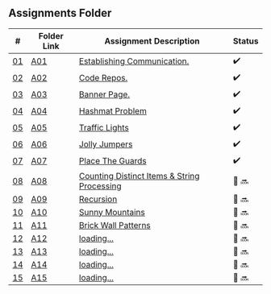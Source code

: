 ## Assignments Folder

|                                                  #                                                   | Folder Link                                                                                           | Assignment Description                                                                                                        | Status |
| :--------------------------------------------------------------------------------------------------: | ----------------------------------------------------------------------------------------------------- | ----------------------------------------------------------------------------------------------------------------------------- | ------ |
| [01](https://docs.google.com/spreadsheets/d/1jAkhTTA8b8BxF5ckkyct44jOz8PNmREB9QxGERVDSeY/edit#gid=0) | [A01](https://docs.google.com/spreadsheets/d/1jAkhTTA8b8BxF5ckkyct44jOz8PNmREB9QxGERVDSeY/edit#gid=0) | [Establishing Communication.](https://docs.google.com/spreadsheets/d/1jAkhTTA8b8BxF5ckkyct44jOz8PNmREB9QxGERVDSeY/edit#gid=0)          |:heavy_check_mark: |
| [02](https://github.com/LoicKonan/4883-PT-Konan/tree/master/Assignments) | [A02](https://github.com/LoicKonan/4883-PT-Konan/tree/master/Assignments)                             | [Code Repos.](https://github.com/LoicKonan/4883-PT-Konan/tree/master/Assignments)                                                      | :heavy_check_mark: |
| [03](./A03) | [A03](./A03) | [Banner Page.](A03)                | :heavy_check_mark: |
| [04](./A04) | [A04](./A04) | [Hashmat Problem](A04)             | :heavy_check_mark: |
| [05](./A05) | [A05](./A05) | [Traffic Lights](A05)              | :heavy_check_mark: |
| [06](./A06) | [A06](./A06) | [Jolly Jumpers](A06)               | :heavy_check_mark: |
| [07](./A07) | [A07](./A07) | [Place The Guards](A07)            | :heavy_check_mark: |
| [08](./A08) | [A08](./A08) | [Counting Distinct Items & String Processing](A08)            | 🔴 🔜 |
| [09](./A09) | [A09](./A09) | [Recursion](A09)            | 🔴 🔜 |
| [10](./A10) | [A10](./A10) | [Sunny Mountains](A10)      | 🔴 🔜 |
| [11](./A11) | [A11](./A11) | [Brick Wall Patterns](A11)  | 🔴 🔜 |
| [12](./A12) | [A12](./A12) | [loading...](A12)           | 🔴 🔜 |
| [13](./A13) | [A13](./A13) | [loading...](A13)           | 🔴 🔜 |
| [14](./A14) | [A14](./A14) | [loading...](A14)           | 🔴 🔜 |
| [15](./A15) | [A15](./A15) | [loading...](A15)           | 🔴 🔜 |
